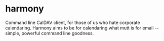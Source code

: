 harmony
=======

Command line CalDAV client, for those of us who hate corporate calendaring.
Harmony aims to be for calendaring what mutt is for email -- simple, powerful
command line goodness.
